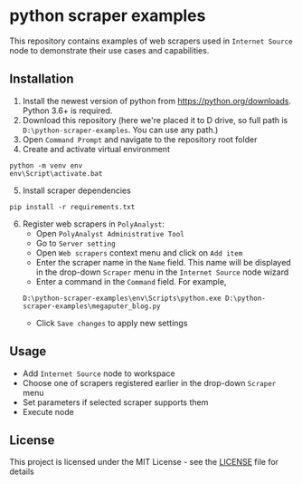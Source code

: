 # python scraper examples

This repository contains examples of web scrapers used in `Internet Source` node to demonstrate their use cases and capabilities.

## Installation

1. Install the newest version of python from https://python.org/downloads. Python 3.6+ is required.
2. Download this repository (here we're placed it to D drive, so full path is `D:\python-scraper-examples`. You can use any path.)
3. Open `Command Prompt` and navigate to the repository root folder
4. Create and activate virtual environment
```commandline
python -m venv env
env\Script\activate.bat
```
5. Install scraper dependencies
```commandline
pip install -r requirements.txt
```
6. Register web scrapers in `PolyAnalyst`:
   - Open `PolyAnalyst Administrative Tool`
   - Go to `Server setting`
   - Open `Web scrapers` context menu and click on `Add item`
   - Enter the scraper name in the `Name` field. This name will be displayed in the drop-down `Scraper` menu in the `Internet Source` node wizard
   - Enter a command in the `Command` field. For example, 
   ```commandline
   D:\python-scraper-examples\env\Scripts\python.exe D:\python-scraper-examples\megaputer_blog.py
   ```
   - Click `Save changes` to apply new settings

## Usage

- Add `Internet Source` node to workspace
- Choose one of scrapers registered earlier in the drop-down `Scraper` menu
- Set parameters if selected scraper supports them
- Execute node

## License

This project is licensed under the MIT License - see the [LICENSE](LICENSE) file for details
